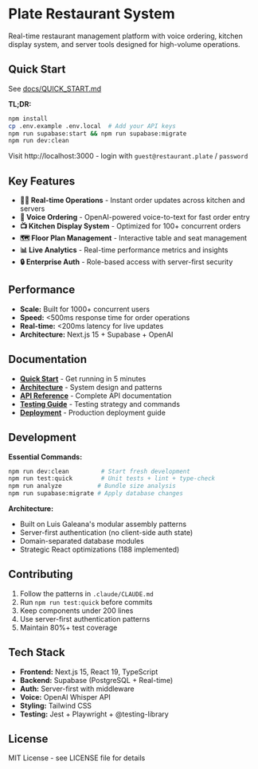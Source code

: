 # Plate Restaurant System

Real-time restaurant management platform with voice ordering, kitchen display system, and server tools designed for high-volume operations.

## Quick Start
See [docs/QUICK_START.md](docs/QUICK_START.md)

**TL;DR:**
```bash
npm install
cp .env.example .env.local  # Add your API keys
npm run supabase:start && npm run supabase:migrate
npm run dev:clean
```

Visit http://localhost:3000 - login with `guest@restaurant.plate` / `password`

## Key Features

- **🏃‍♂️ Real-time Operations** - Instant order updates across kitchen and servers
- **🎤 Voice Ordering** - OpenAI-powered voice-to-text for fast order entry
- **📺 Kitchen Display System** - Optimized for 100+ concurrent orders
- **🗺️ Floor Plan Management** - Interactive table and seat management
- **📊 Live Analytics** - Real-time performance metrics and insights
- **🔒 Enterprise Auth** - Role-based access with server-first security

## Performance

- **Scale:** Built for 1000+ concurrent users
- **Speed:** <500ms response time for order operations
- **Real-time:** <200ms latency for live updates
- **Architecture:** Next.js 15 + Supabase + OpenAI

## Documentation

- [**Quick Start**](docs/QUICK_START.md) - Get running in 5 minutes
- [**Architecture**](docs/ARCHITECTURE.md) - System design and patterns
- [**API Reference**](docs/API.md) - Complete API documentation
- [**Testing Guide**](docs/TESTING.md) - Testing strategy and commands
- [**Deployment**](docs/DEPLOYMENT.md) - Production deployment guide

## Development

**Essential Commands:**
```bash
npm run dev:clean         # Start fresh development
npm run test:quick        # Unit tests + lint + type-check
npm run analyze          # Bundle size analysis
npm run supabase:migrate # Apply database changes
```

**Architecture:**
- Built on Luis Galeana's modular assembly patterns
- Server-first authentication (no client-side auth state)
- Domain-separated database modules
- Strategic React optimizations (188 implemented)

## Contributing

1. Follow the patterns in `.claude/CLAUDE.md`
2. Run `npm run test:quick` before commits
3. Keep components under 200 lines
4. Use server-first authentication patterns
5. Maintain 80%+ test coverage

## Tech Stack

- **Frontend:** Next.js 15, React 19, TypeScript
- **Backend:** Supabase (PostgreSQL + Real-time)
- **Auth:** Server-first with middleware
- **Voice:** OpenAI Whisper API
- **Styling:** Tailwind CSS
- **Testing:** Jest + Playwright + @testing-library

## License

MIT License - see LICENSE file for details